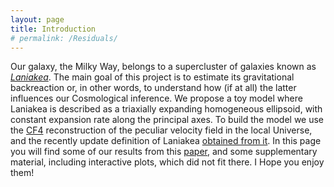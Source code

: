```yaml
---
layout: page
title: Introduction
# permalink: /Residuals/
---
```


Our galaxy, the Milky Way, belongs to a supercluster of galaxies known as [*Laniakea*](https://doi.org/10.1038/d41586-019-00384-7). The main goal of this project is to estimate its gravitational backreaction or, in other words, to understand how (if at all) the latter influences our Cosmological inference.  We propose a toy model where Laniakea is described as a triaxially expanding homogeneous ellipsoid, with constant expansion rate along the principal axes. To build the model we use the [CF4](https://doi.org/10.1051/0004-6361/202245331) reconstruction of the peculiar velocity field in the local Universe, and the recently update definition of Laniakea [obtained from it](https://arxiv.org/abs/2305.02339).
In this page you will find some of our results from this [paper](https://arxiv.org/abs/2305.00215), and some supplementary material, including interactive plots, which did not fit there. I Hope you enjoy them!